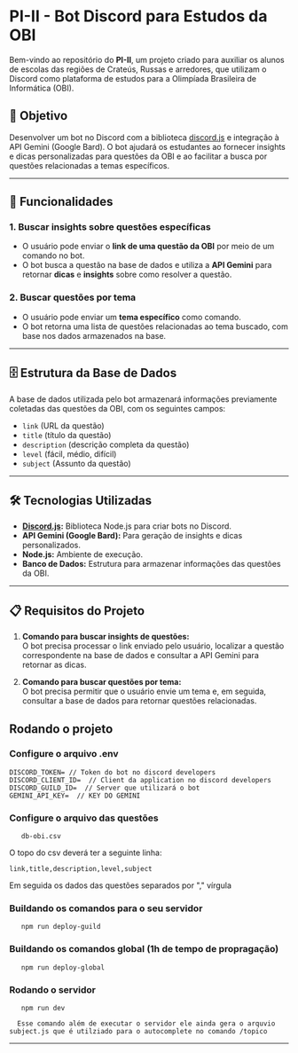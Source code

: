# PI-II - Bot Discord para Estudos da OBI

Bem-vindo ao repositório do **PI-II**, um projeto criado para auxiliar os alunos de escolas das regiões de Crateús, Russas e arredores, que utilizam o Discord como plataforma de estudos para a Olimpíada Brasileira de Informática (OBI).

## 🎯 Objetivo

Desenvolver um bot no Discord com a biblioteca [discord.js](https://discord.js.org/) e integração à API Gemini (Google Bard). O bot ajudará os estudantes ao fornecer insights e dicas personalizadas para questões da OBI e ao facilitar a busca por questões relacionadas a temas específicos.

---

## 📜 Funcionalidades

### 1. **Buscar insights sobre questões específicas**
- O usuário pode enviar o **link de uma questão da OBI** por meio de um comando no bot.
- O bot busca a questão na base de dados e utiliza a **API Gemini** para retornar **dicas** e **insights** sobre como resolver a questão.

### 2. **Buscar questões por tema**
- O usuário pode enviar um **tema específico** como comando.
- O bot retorna uma lista de questões relacionadas ao tema buscado, com base nos dados armazenados na base.

---

## 🗄️ Estrutura da Base de Dados

A base de dados utilizada pelo bot armazenará informações previamente coletadas das questões da OBI, com os seguintes campos:

- `link` (URL da questão)
- `title` (título da questão)
- `description` (descrição completa da questão)
- `level` (fácil, médio, difícil)
- `subject` (Assunto da questão)

---

## 🛠️ Tecnologias Utilizadas

- **[Discord.js](https://discord.js.org/):** Biblioteca Node.js para criar bots no Discord.
- **API Gemini (Google Bard):** Para geração de insights e dicas personalizados.
- **Node.js:** Ambiente de execução.
- **Banco de Dados:** Estrutura para armazenar informações das questões da OBI.

---

## 📋 Requisitos do Projeto

1. **Comando para buscar insights de questões:**  
   O bot precisa processar o link enviado pelo usuário, localizar a questão correspondente na base de dados e consultar a API Gemini para retornar as dicas.

2. **Comando para buscar questões por tema:**  
   O bot precisa permitir que o usuário envie um tema e, em seguida, consultar a base de dados para retornar questões relacionadas.

## Rodando o projeto
   ### Configure o arquivo .env
``` env 
DISCORD_TOKEN= // Token do bot no discord developers
DISCORD_CLIENT_ID=  // Client da application no discord developers
DISCORD_GUILD_ID=  // Server que utilizará o bot
GEMINI_API_KEY=  // KEY DO GEMINI
```

   ### Configure o arquivo das questões 
   ``` 
      db-obi.csv
   ``` 

   O topo do csv deverá ter a seguinte linha: 
   ``` 
   link,title,description,level,subject
   ``` 
   Em seguida os dados das questões separados por "," vírgula

   ### Buildando os comandos para o seu servidor 

   ``` 
      npm run deploy-guild
   ``` 

   ### Buildando os comandos global (1h de tempo de propragação)

   ``` 
      npm run deploy-global
   ``` 

   ### Rodando o servidor 

   ``` 
      npm run dev
   ``` 

      Esse comando além de executar o servidor ele ainda gera o arquvio subject.js que é utilziado para o autocomplete no comando /topico
---
